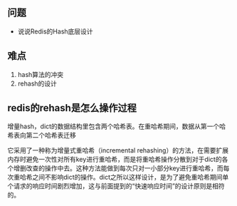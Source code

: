 ## 问题
* 说说Redis的Hash底层设计

## 难点
1. hash算法的冲突
2. rehash的设计


## redis的rehash是怎么操作过程
增量hash，dict的数据结构里包含两个哈希表。在重哈希期间，数据从第一个哈希表向第二个哈希表迁移

它采用了一种称为增量式重哈希（incremental rehashing）的方法，在需要扩展内存时避免一次性对所有key进行重哈希，而是将重哈希操作分散到对于dict的各个增删改查的操作中去。这种方法能做到每次只对一小部分key进行重哈希，而每次重哈希之间不影响dict的操作。dict之所以这样设计，是为了避免重哈希期间单个请求的响应时间剧烈增加，这与前面提到的“快速响应时间”的设计原则是相符的。